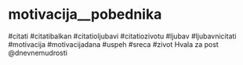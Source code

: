 # motivacija__pobednika
#citati #citatibalkan #citatioljubavi #citatiozivotu #ljubav #ljubavnicitati #motivacija #motivacijadana #uspeh #sreca #zivot Hvala za post @dnevnemudrosti 
